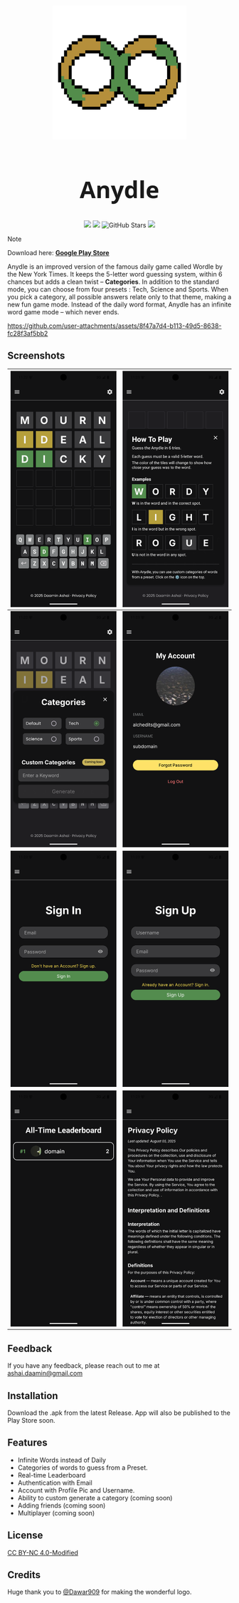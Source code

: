 <p align="center">
  <img src="assets/branding/logo.png" height="300px">
</p>
<h1 align="center" style="font-size: 52px; font-family: 'system-ui';"> Anydle </h1>
<p align="center">
 <img src ="https://img.shields.io/badge/License-CC%20BY--NC%204.0--Modified-blue.svg">
 <img src ="https://img.shields.io/badge/version-1.0.0-green.svg">
 <img src="https://img.shields.io/github/stars/daamin909/anydle?style=social?color" alt="GitHub Stars">
 <!-- <img src ="https://img.shields.io/github/deployments/daamin909/anydle/production?color=purple"> -->
 <img src ="https://hackatime-badge.hackclub.com/U07GLQY6UN4/anydle?color=red&label=Time%20Spent&aliases=anydle-som">
</p>

> [!NOTE]
> Download here: [**Google Play Store**](https://play.google.com/store/apps/details?id=com.daamin.anydle)

Anydle is an improved version of the famous daily game called Wordle by the New York Times. It keeps the 5-letter word guessing system, within 6 chances but adds a clean twist – **Categories**. In addition to the standard mode, you can choose from four presets : Tech, Science and Sports. When you pick a category, all possible answers relate only to that theme, making a new fun game mode. Instead of the daily word format, Anydle has an infinite word game mode – which never ends.

<!--
## Demo

Insert gif or link to demo -->



https://github.com/user-attachments/assets/8f47a7d4-b113-49d5-8638-fc28f3af5bb2


## Screenshots

| ![Screenshot 1](assets/readme/1.png) | ![Screenshot 8](assets/readme/8.png) |
| ------------------------------------ | ------------------------------------ |
| ![Screenshot 2](assets/readme/2.png) | ![Screenshot 4](assets/readme/4.png) |
| ![Screenshot 7](assets/readme/7.png) | ![Screenshot 6](assets/readme/6.png) |
| ![Screenshot 3](assets/readme/3.png) | ![Screenshot 5](assets/readme/5.png) |

## Feedback

If you have any feedback, please reach out to me at ashai.daamin@gmail.com

## Installation

Download the .apk from the latest Release.
App will also be published to the Play Store soon.

## Features

- Infinite Words instead of Daily
- Categories of words to guess from a Preset.
- Real-time Leaderboard
- Authentication with Email
- Account with Profile Pic and Username.
- Ability to custom generate a category (coming soon)
- Adding friends (coming soon)
- Multiplayer (coming soon)

## License

[CC BY-NC 4.0-Modified](https://creativecommons.org/licenses/by-nc/4.0/legalcode)

## Credits
Huge thank you to [@Dawar909](http://github.com/dawar909) for making the wonderful logo.
